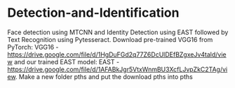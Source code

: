 # Detection-and-Identification
Face detection using MTCNN and Identity Detection using EAST followed by Text Recognition using Pytesseract. 
Download pre-trained VGG16 from PyTorch: VGG16 - https://drive.google.com/file/d/1HgDuFGd2q77Z6DcUlDEfBZgxeJv4tald/view
and our trained EAST model: EAST - https://drive.google.com/file/d/1AFABkJgr5VtxWnmBU3XcfLJvpZkC2TAg/view. 
Make a new folder pths and put the download pths into pths
